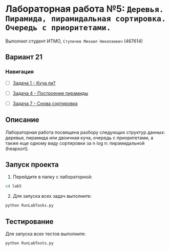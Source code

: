 # Лабораторная работа №5: `Деревья. Пирамида, пирамидальная сортировка. Очередь с приоритетами.`
Выполнил студент ИТМО, `Ступичев Михаил Николаевич` (467614)

## Вариант 21
### Навигация

- [ ] [Задача 1 - Куча ли?](task1/README.md)
- [ ] [Задача 4 - Построение пирамиды](task4/README.md)
- [ ] [Задача 7 - Снова сортировка](task7/README.md)


## Описание
Лабораторная работа посвящена разбору следующих структур данных: деревья, пирамида или двоичная куча, очередь с приоритетами, а также еще одному
виду сортировки за n log n: пирамидальной (heapsort).

## Запуск проекта
1. Перейдите в папку с лабораторной:
```bash
cd lab5
```

2. Для запуска всех задач выполните:
```bash
python RunLabTasks.py
```


## Тестирование
Для запуска всех тестов выполните:
```bash
python RunLabTests.py
```